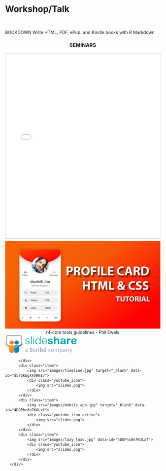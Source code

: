 # Workshop/Talk


<link rel="stylesheet" href="css/font.css">
<link rel="stylesheet" href="css/font-awesome.min.css">
<link rel="stylesheet" href="style.css">
<br>
<!--div align="center"><img src="wordcloud.svg" alt="WordCloud" width="1128" height="470"></div-->

<script src="js/jquery3.1.0.min.js"></script>
BOOKDOWN
Write HTML, PDF, ePub, and Kindle books with R Markdown
<div align="center"><h3>SEMINARS</h3></div>

<!--iframe src='https://view.officeapps.live.com/op/embed.aspx?src=[https://1drv.ms/p/s!AhKB20odnTGikyaeH3YZ37oMJUxH?e=sqotAY]' width='100%' height='600px' frameborder='0'></iframe-->
<!--iframe src="https://onedrive.live.com/embed?resid=A2319D1D4ADB8112%212470&amp;authkey=%21ANfbZteQTA87ZXQ&amp;em=2&amp;wdAr=1.3333333333333333" width="722px" height="565px" frameborder="0">This is an embedded <a target="_blank" href="https://office.com">Microsoft Office</a> presentation, powered by <a target="_blank" href="https://office.com/webapps">Office</a>.</iframe>

<iframe src="https://docs.google.com/gview?url=http://cb-majorbiolab.work/posts/Files/nf-core-workflow.pptx&embedded=true" width="722px" height="565px" frameborder="0"></iframe-->

<div class="container">
  <div class="row">
      <div class="youtube_video">
        <iframe src="//www.slideshare.net/slideshow/embed_code/key/gk4rr4qSo4lbgQ" 
        width="800" height="600" frameborder="0" marginwidth="0" marginheight="0" scrolling="no" style="border:1px solid #CCC; border-width:1px; margin-bottom:5px; max-width: 100%;" allowfullscreen> </iframe>
      </div>    
  </div> 
      <div class="gallery">
          <div class="item">
              <img src="images/profile_card.jpg" data-id="4DQPhc8n7KULxf">
              <div align="center"><p1>nf-core tools  guidelines - Phil Ewels</p1></div>
              <div class="youtube_icon">
                  <img src="slides.png">
              </div>
              
          </div>
          <div class="item">
              <img src="images/timeline.jpg" target="_blank" data-id="d5rGkEgXFDRN17">
              <div class="youtube_icon">
                  <img src="slides.png">
              </div>
          </div>
          <div class="item">
              <img src="images/mobile_app.jpg" target="_blank" data-id="4DQPhc8n7KULxf">
              <div class="youtube_icon active">
                  <img src="slides.png">
              </div>
          </div>
          <div class="item">
              <img src="images/lazy_load.jpg" data-id="4DQPhc8n7KULxf">
              <div class="youtube_icon">
                  <img src="slides.png">
              </div>
          </div>
      </div>
</div>

<script>
  $(document).ready(function () {
      $(".item").click(function () {
          let youtube_id = $(this).children("img").attr("data-id");
          $(this).children(".youtube_icon")
              .addClass("active").parent()
              .siblings()
              .children(".youtube_icon")
              .removeClass("active")
          let newUrl = `//www.slideshare.net/slideshow/embed_code/key/${youtube_id}`;
          $("#video_id").attr("src", newUrl);
      })
      //due to slow connection video is playing slow
      // you can call your playlist using youtube api
  })
</script>

